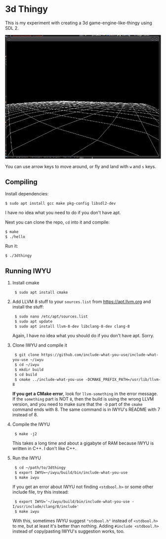 # 3d Thingy

This is my experiment with creating a 3d game-engine-like-thingy using SDL 2.

![here it is running](screenshot.png)

You can use arrow keys to move around, or fly and land with `w` and `s` keys.


## Compiling

Install dependencies:

    $ sudo apt install gcc make pkg-config libsdl2-dev

I have no idea what you need to do if you don't have apt.

Next you can clone the repo, `cd` into it and compile:

    $ make
    $ ./hello

Run it:

    $ ./3dthingy


## Running IWYU

1. Install cmake

        $ sudo apt install cmake

2. Add LLVM 8 stuff to your `sources.list` from https://apt.llvm.org and
   install the stuff:

        $ sudo nano /etc/apt/sources.list
        $ sudo apt update
        $ sudo apt install llvm-8-dev libclang-8-dev clang-8

    Again, I have no idea what you should do if you don't have apt. Sorry.

3. Clone IWYU and compile it

        $ git clone https://github.com/include-what-you-use/include-what-you-use ~/iwyu
        $ cd ~/iwyu
        $ mkdir build
        $ cd build
        $ cmake ../include-what-you-use -DCMAKE_PREFIX_PATH=/usr/lib/llvm-8

    **If you get a CMake error**, look for `llvm-something` in the error
    message. If the `something` part is NOT `8`, then the build is using
    the wrong LLVM version, and you need to make sure that the `-D` part
    of the `cmake` command ends with 8. The same command is in IWYU's
    README with 7 instead of 8.

4. Compile the IWYU

        $ make -j2

    This takes a long time and about a gigabyte of RAM because IWYU is
    written in C++. I don't like C++.

5. Run the IWYU

        $ cd ~/path/to/3dthingy
        $ export IWYU=~/iwyu/build/bin/include-what-you-use
        $ make iwyu

    If you get an error about IWYU not finding `<stdbool.h>` or some
    other include file, try this instead:

        $ export IWYU='~/iwyu/build/bin/include-what-you-use -I/usr/include/clang/8/include'
        $ make iwyu

    With this, sometimes IWYU suggest `"stdbool.h"` instead of
    `<stdbool.h>` to me, but at least it's better than nothing. Adding
    `#include <stdbool.h>` instead of copy/pasting IWYU's suggestion
    works, too.
